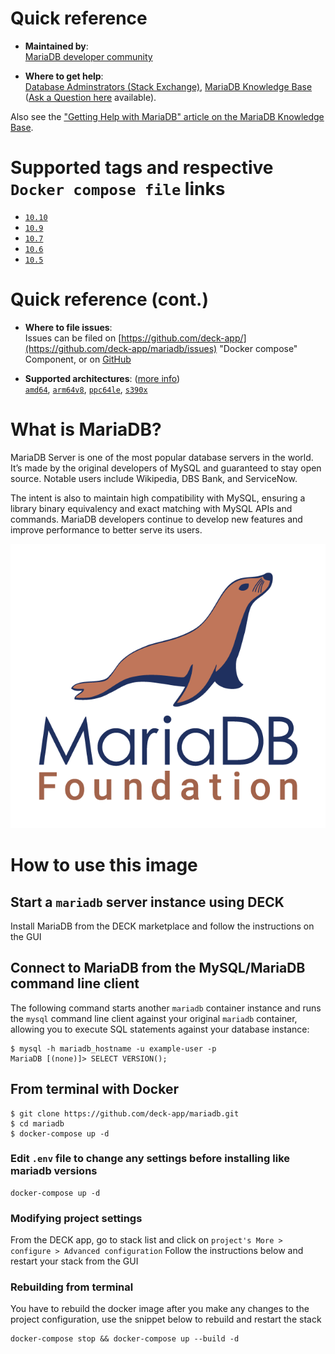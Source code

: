 # Quick reference

-	**Maintained by**:  
	[MariaDB developer community](https://github.com/MariaDB/mariadb-docker)

-	**Where to get help**:  
	[Database Adminstrators (Stack Exchange)](https://dba.stackexchange.com/questions/tagged/docker+mariadb), [MariaDB Knowledge Base](https://mariadb.com/kb/en/docker-and-mariadb/) ([Ask a Question here](https://mariadb.com/kb/en/docker-and-mariadb/ask) available).

Also see the ["Getting Help with MariaDB" article on the MariaDB Knowledge Base](https://mariadb.com/kb/en/getting-help-with-mariadb/).

# Supported tags and respective `Docker compose file` links

-	[`10.10`](https://github.com/deck-app/mariadb/blob/master/docker-compose.yml)
-	[`10.9`](https://github.com/deck-app/mariadb/blob/master/docker-compose.yml)
-	[`10.7`](https://github.com/deck-app/mariadb/blob/master/docker-compose.yml)
-	[`10.6`](https://github.com/deck-app/mariadb/blob/master/docker-compose.yml)
-	[`10.5`](https://github.com/deck-app/mariadb/blob/master/docker-compose.yml)

# Quick reference (cont.)

-	**Where to file issues**:  
	Issues can be filed on [https://github.com/deck-app/](https://github.com/deck-app/mariadb/issues) "Docker compose" Component, or on [GitHub](https://github.com/deck-app/mariadb/issues)

-	**Supported architectures**: ([more info](https://github.com/docker-library/official-images#architectures-other-than-amd64))  
	[`amd64`](https://hub.docker.com/r/amd64/mariadb/), [`arm64v8`](https://hub.docker.com/r/arm64v8/mariadb/), [`ppc64le`](https://hub.docker.com/r/ppc64le/mariadb/), [`s390x`](https://hub.docker.com/r/s390x/mariadb/)


# What is MariaDB?

MariaDB Server is one of the most popular database servers in the world. It’s made by the original developers of MySQL and guaranteed to stay open source. Notable users include Wikipedia, DBS Bank, and ServiceNow.

The intent is also to maintain high compatibility with MySQL, ensuring a library binary equivalency and exact matching with MySQL APIs and commands. MariaDB developers continue to develop new features and improve performance to better serve its users.

![logo](https://raw.githubusercontent.com/docker-library/docs/fe985dcb24154456254e252d1fa4a2b6b656ee80/mariadb/logo.png)

# How to use this image

## Start a `mariadb` server instance using DECK

Install MariaDB from the DECK marketplace and follow the instructions on the GUI

## Connect to MariaDB from the MySQL/MariaDB command line client

The following command starts another `mariadb` container instance and runs the `mysql` command line client against your original `mariadb` container, allowing you to execute SQL statements against your database instance:

```console
$ mysql -h mariadb_hostname -u example-user -p
MariaDB [(none)]> SELECT VERSION();
```

## From terminal with Docker
```console
$ git clone https://github.com/deck-app/mariadb.git
$ cd mariadb
$ docker-compose up -d

```
### Edit `.env` file to change any settings before installing like mariadb versions
```console
docker-compose up -d
```
### Modifying project settings
From the DECK app, go to stack list and click on `project's More > configure > Advanced configuration` Follow the instructions below and restart your stack from the GUI

### Rebuilding from terminal
You have to rebuild the docker image after you make any changes to the project configuration, use the snippet below to rebuild and restart the stack
```console
docker-compose stop && docker-compose up --build -d
```